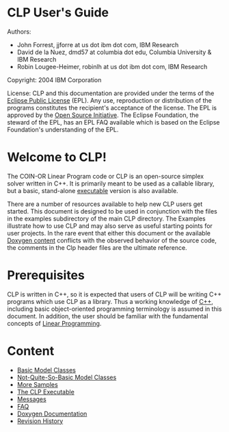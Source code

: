 CLP User's Guide
================

Authors:
- John Forrest, jjforre at us dot ibm dot com, IBM Research
- David de la Nuez, dmd57 at columbia dot edu, Columbia University & IBM Research
- Robin Lougee-Heimer, robinlh at us dot ibm dot com, IBM Research

Copyright: 2004 IBM Corporation

License: CLP and this documentation are provided under the terms of the
[Eclipse Public License](https://opensource.org/licenses/EPL-1.0) (EPL).
Any use, reproduction or distribution of the programs constitutes the
recipient's acceptance of the license.
The EPL is approved by the [Open Source Initiative](http://opensource.org/).
The Eclipse Foundation, the steward of the EPL, has an EPL FAQ available
which is based on the Eclipse Foundation's understanding of the EPL.

Welcome to CLP!
===============

The COIN-OR Linear Program code or CLP is an open-source simplex solver
written in C++. It is primarily meant to be used as a callable library,
but a basic, stand-alone [executable](./clpexe) version is also
available.

There are a number of resources available to help new CLP users get
started. This document is designed to be used in conjunction with the
files in the examples subdirectory of the main CLP directory.
The Examples illustrate how to use CLP and may also
serve as useful starting points for user projects. In the rare event
that either this document or the available [Doxygen content](https://www.coin-or.org/Doxygen/Clp/)
conflicts with the observed behavior of the source code, the comments in
the Clp header files are the ultimate reference.

Prerequisites
=============

CLP is written in C++, so it is expected that users of CLP will be
writing C++ programs which use CLP as a library. Thus a working
knowledge of [C++](http://www.cplusplus.com/doc/tutorial/), including
basic object-oriented programming terminology is assumed in this
document. In addition, the user should be familiar with the fundamental
concepts of [Linear Programming](http://carbon.cudenver.edu/~hgreenbe/courseware/LPshort/intro.html).

Content
=======

- [Basic Model Classes](./basicmodelclasses)
- [Not-Quite-So-Basic Model Classes](./notsobasic)
- [More Samples](./moresamples)
- [The CLP Executable](./clpexe)
- [Messages](./messages)
- [FAQ](./faq)
- [Doxygen Documentation](Doxygen)
- [Revision History](./revhist)
